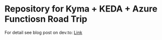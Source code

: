 # Repository for Kyma + KEDA + Azure Functiosn Road Trip

For detail see blog post on dev.to: [Link](https://dev.to/lechnerc77/road-trip-with-my-friends-kyma-keda-and-azure-functions-236a)
